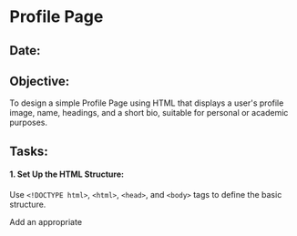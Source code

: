# Profile Page
## Date:
## Objective:

To design a simple Profile Page using HTML that displays a user's profile image, name, headings, and a short bio, suitable for personal or academic purposes.

## Tasks:

#### 1. Set Up the HTML Structure:

Use ```<!DOCTYPE html>```, ```<html>```, ```<head>```, and ```<body>``` tags to define the basic structure.

Add an appropriate <title> such as "My Profile".

#### 2. Add Page Headings:

Insert a main heading using ```<h1>``` for the user's name.

Include subheadings such as ```<h2>``` or ```<h3>``` for titles or roles (e.g., "Student", "Web Developer").

#### 3. Insert a Profile Image:

Use the ```<img>``` tag to display the user’s profile picture.

Add alt text and set basic attributes like width and height.

#### 4. Include a Short Bio Section:

Add a paragraph using <p> to provide a short introduction or biography.

The content may include education, interests, or a personal statement.

#### 5. Organize Content Using HTML Elements:

Use ```<section>```, ```<div>```, or ```<article>``` for logical grouping.

Add a horizontal line (```<hr>```) to separate sections.

#### 6. Keep the Design HTML-Only:

Do not use CSS or JavaScript.

Focus on semantic HTML and readability.
## HTML Code:
```html
<!DOCTYPE html>
<html lang="en">
<head>
    <meta charset="UTF-8">
    <meta name="viewport" content="width=device-width, initial-scale=1.0">
    <title>My Profile</title>
</head>
<body align="center">
    <header>
        <h1>Pravinrajj</h1><hr>
        <h2>Student</h2><hr>
        <h3>Aspiring Web Developer</h3>
    </header>
    <hr>
    <img src="profile.png" alt="Profile picture" width="12%"><hr>
    <article>
        <section>
            <h2>About Me</h2>
            <p>
                I am a dedicated and passionate 3rd year B.Tech student specializing in Artificial Intelligence and Machine Learning. 
                With a strong foundation in programming languages such as C and beginner-level proficiency in Python, SQLite, MongoDB, 
                and Web Development, I am well-equipped to tackle diverse technical challenges. My hands-on experience in creating 
                basic AI models using TensorFlow further underscores my capability and enthusiasm for the field. I am eager to leverage 
                my knowledge and skills in a dynamic internship role, where I can contribute to innovative projects and continue to 
                grow as a future AI and ML engineer.
            </p>
        </section>
    </article>
</body>
</html>
```
## Output:
![image](https://github.com/user-attachments/assets/4a896a9d-232f-4d91-9df6-dbf146fafbbc)

## Result:
A simple Profile Page using HTML that displays a user's profile image, name, headings, and a short bio, suitable for personal or academic purposes is designed successfully.
